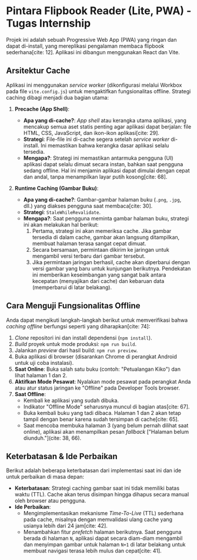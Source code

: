 # Pintara Flipbook Reader (Lite, PWA) - Tugas Internship

Projek ini adalah sebuah Progressive Web App (PWA) yang ringan dan dapat di-install, yang mereplikasi pengalaman membaca flipbook sederhana[cite: 12]. Aplikasi ini dibangun menggunakan React dan Vite.

## Arsitektur Cache

Aplikasi ini menggunakan _service worker_ (dikonfigurasi melalui Workbox pada file `vite.config.js`) untuk mengaktifkan fungsionalitas offline. Strategi caching dibagi menjadi dua bagian utama:

1. **Precache (App Shell)**:

   - **Apa yang di-cache?**: _App shell_ atau kerangka utama aplikasi, yang mencakup semua aset statis penting agar aplikasi dapat berjalan: file HTML, CSS, JavaScript, dan ikon-ikon aplikasi[cite: 29].
   - **Strategi**: File-file ini di-cache segera setelah _service worker_ di-install. Ini memastikan bahwa kerangka dasar aplikasi selalu tersedia.
   - **Mengapa?**: Strategi ini memastikan antarmuka pengguna (UI) aplikasi dapat selalu dimuat secara instan, bahkan saat pengguna sedang offline. Hal ini menjamin aplikasi dapat dimulai dengan cepat dan andal, tanpa menampilkan layar putih kosong[cite: 68].

2. **Runtime Caching (Gambar Buku)**:
   - **Apa yang di-cache?**: Gambar-gambar halaman buku (`.png`, `.jpg`, dll.) yang diakses pengguna saat membaca[cite: 30].
   - **Strategi**: `StaleWhileRevalidate`.
   - **Mengapa?**: Saat pengguna meminta gambar halaman buku, strategi ini akan melakukan hal berikut:
     1. Pertama, strategi ini akan memeriksa cache. Jika gambar tersedia di dalam cache, gambar akan langsung ditampilkan, membuat halaman terasa sangat cepat dimuat.
     2. Secara bersamaan, permintaan dikirim ke jaringan untuk mengambil versi terbaru dari gambar tersebut.
     3. Jika permintaan jaringan berhasil, cache akan diperbarui dengan versi gambar yang baru untuk kunjungan berikutnya.
        Pendekatan ini memberikan keseimbangan yang sangat baik antara kecepatan (menyajikan dari cache) dan kebaruan data (memperbarui di latar belakang).

## Cara Menguji Fungsionalitas Offline

Anda dapat mengikuti langkah-langkah berikut untuk memverifikasi bahwa _caching offline_ berfungsi seperti yang diharapkan[cite: 74]:

1. _Clone_ repositori ini dan install dependensi (`npm install`).
2. _Build_ proyek untuk mode produksi: `npm run build`.
3. Jalankan _preview_ dari hasil build: `npm run preview`.
4. Buka aplikasi di browser (disarankan Chrome di perangkat Android untuk uji coba instalasi).
5. **Saat Online**: Buka salah satu buku (contoh: "Petualangan Kiko") dan lihat halaman 1 dan 2.
6. **Aktifkan Mode Pesawat**: Nyalakan mode pesawat pada perangkat Anda atau atur status jaringan ke "Offline" pada Developer Tools browser.
7. **Saat Offline**:
   - Kembali ke aplikasi yang sudah dibuka.
   - Indikator "Offline Mode" seharusnya muncul di bagian atas[cite: 67].
   - Buka kembali buku yang tadi dibaca. Halaman 1 dan 2 akan tetap tampil dengan benar karena sudah tersimpan di cache[cite: 65].
   - Saat mencoba membuka halaman 3 (yang belum pernah dilihat saat online), aplikasi akan menampilkan pesan _fallback_ ["Halaman belum diunduh."](cite: 38, 66).

## Keterbatasan & Ide Perbaikan

Berikut adalah beberapa keterbatasan dari implementasi saat ini dan ide untuk perbaikan di masa depan:

- **Keterbatasan**: Strategi caching gambar saat ini tidak memiliki batas waktu (TTL). Cache akan terus disimpan hingga dihapus secara manual oleh browser atau pengguna.
- **Ide Perbaikan**:
  - Mengimplementasikan mekanisme _Time-To-Live_ (TTL) sederhana pada cache, misalnya dengan memvalidasi ulang cache yang usianya lebih dari 24 jam[cite: 42].
  - Menambahkan fitur _prefetch_ halaman berikutnya. Saat pengguna berada di halaman `N`, aplikasi dapat secara diam-diam mengambil dan menyimpan gambar untuk halaman `N+1` di latar belakang untuk membuat navigasi terasa lebih mulus dan cepat[cite: 41].

